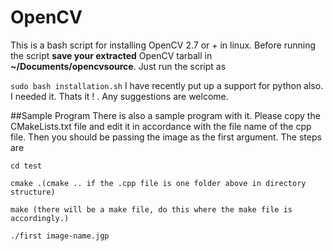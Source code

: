 OpenCV
======
This is a bash script for installing OpenCV 2.7 or + in linux. Before running the script **save your extracted** OpenCV tarball in **~/Documents/opencvsource**. Just run the script as 

`sudo bash installation.sh`
I have recently put up a support for python also. I needed it.
Thats it ! . Any suggestions are welcome.

##Sample Program
There is also a sample program with it. Please copy the CMakeLists.txt file and edit it in accordance with the file name of the cpp file. Then you should be passing the image as the first argument. 
The steps are

`cd test`

`cmake .(cmake .. if the .cpp file is one folder above in directory structure)`

`make (there will be a make file, do this where the make file is accordingly.)`

`./first image-name.jgp`
